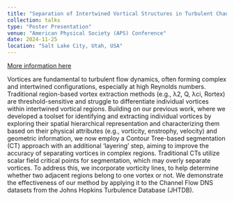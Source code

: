 ```yaml
---
title: "Separation of Intertwined Vortical Structures in Turbulent Channel Flow Using Contour Tree-Based Segmentation"
collection: talks
type: "Poster Presentation"
venue: "American Physical Society (APS) Conference"
date: 2024-11-25
location: "Salt Lake City, Utah, USA"
---
```


[More information here](https://meetings.aps.org/Meeting/DFD24/Session/S01.128)

Vortices are fundamental to turbulent flow dynamics, often forming complex and intertwined configurations, especially at high Reynolds numbers. Traditional region-based vortex extraction methods (e.g., λ2, Q, λci, Rortex) are threshold-sensitive and struggle to differentiate individual vortices within intertwined vortical regions. Building on our previous work, where we developed a toolset for identifying and extracting individual vortices by exploring their spatial hierarchical representation and characterizing them based on their physical attributes (e.g., vorticity, enstrophy, velocity) and geometric information, we now employ a Contour Tree-based segmentation (CT) approach with an additional ‘layering’ step, aiming to improve the accuracy of separating vortices in complex regions. Traditional CTs utilize scalar field critical points for segmentation, which may overly separate vortices. To address this, we incorporate vorticity lines, to help determine whether two adjacent regions belong to one vortex or not. We demonstrate the effectiveness of our method by applying it to the Channel Flow DNS datasets from the Johns Hopkins Turbulence Database (JHTDB).
